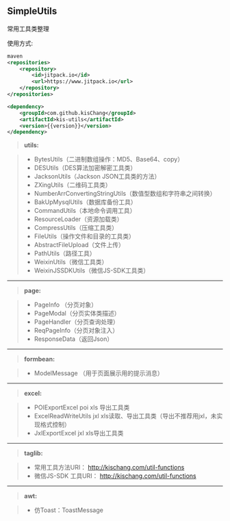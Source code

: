 
SimpleUtils
-------------

常用工具类整理

使用方式:

```xml
maven
<repositories>
    <repository>
        <id>jitpack.io</id>
        <url>https://www.jitpack.io</url>
    </repository>
</repositories>

<dependency>
    <groupId>com.github.kisChang</groupId>
    <artifactId>kis-utils</artifactId>
    <version>{{version}}</version>
</dependency>
```

> **utils:**

> - BytesUtils（二进制数组操作：MD5、Base64、copy）
> - DESUtils（DES算法加密解密工具类）
> - JacksonUtils（Jackson JSON工具类的方法）
> - ZXingUtils（二维码工具类）
> - NumberArrConvertingStringUtils（数值型数组和字符串之间转换）
> - BakUpMysqlUtils（数据库备份工具）
> - CommandUtils（本地命令调用工具）
> - ResourceLoader（资源加载类）
> - CompressUtils（压缩工具类）
> - FileUtils（操作文件和目录的工具类）
> - AbstractFileUpload（文件上传）
> - PathUtils（路径工具）
> - WeixinUtils（微信工具类）
> - WeixinJSSDKUtils（微信JS-SDK工具类）

--------------

> **page:**

> - PageInfo （分页对象）
> - PageModal（分页实体类描述）
> - PageHandler（分页查询处理）
> - ReqPageInfo（分页对象注入）
> - ResponseData（返回Json）

--------------
> **formbean:**

> - ModelMessage （用于页面展示用的提示消息）

--------------
> **excel:**

> - POIExportExcel poi xls 导出工具类
> - ExcelReadWriteUtils jxl xls读取、导出工具类（导出不推荐用jxl，未实现格式控制）
> - JxlExportExcel jxl xls导出工具类

--------------

> **taglib:**

> - 常用工具方法URI： http://kischang.com/util-functions
> - 微信JS-SDK 工具URI： http://kischang.com/util-functions

--------------
> **awt:**

> - 仿Toast：ToastMessage